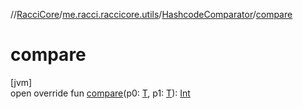 //[RacciCore](../../../index.md)/[me.racci.raccicore.utils](../index.md)/[HashcodeComparator](index.md)/[compare](compare.md)

# compare

[jvm]\
open override fun [compare](compare.md)(p0: [T](index.md), p1: [T](index.md)): [Int](https://kotlinlang.org/api/latest/jvm/stdlib/kotlin/-int/index.html)
